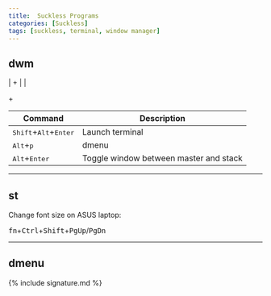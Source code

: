 ```yaml
---
title:  Suckless Programs
categories: [Suckless]
tags: [suckless, terminal, window manager]
---
```


## dwm

| <kbd></kbd>+<kbd></kbd> |  |

<kbd></kbd>+

| Command | Description |
| - | - |
| <kbd>Shift</kbd>+<kbd>Alt</kbd>+<kbd>Enter</kbd> | Launch terminal |
| <kbd>Alt</kbd>+<kbd>p</kbd> | dmenu |
| <kbd>Alt</kbd>+<kbd>Enter</kbd> | Toggle window between master and stack |

---

## st

Change font size on ASUS laptop:

<kbd>fn</kbd>+<kbd>Ctrl</kbd>+<kbd>Shift</kbd>+<kbd>PgUp</kbd>/<kbd>PgDn</kbd>

---

## dmenu


{% include signature.md %}
